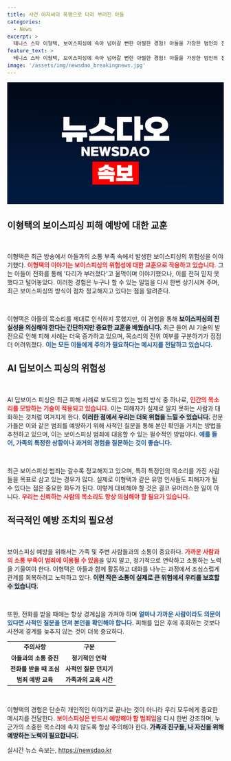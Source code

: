 ```yaml
---
title: 사건 아저씨의 폭행으로 다리 부러진 아들
categories:
  - News
excerpt: >
  테니스 스타 이형택, 보이스피싱에 속아 넘어갈 뻔한 아찔한 경험! 아들을 가장한 범인의 전화를 받고, 허무함과 감동을 동시에 느꼈다. AI 딥보이스 피싱 위험, 당신은 분별할 수 있을까?
feature_text: >
  테니스 스타 이형택, 보이스피싱에 속아 넘어갈 뻔한 아찔한 경험! 아들을 가장한 범인의 전화를 받고, 허무함과 감동을 동시에 느꼈다. AI 딥보이스 피싱 위험, 당신은 분별할 수 있을까?
image: '/assets/img/newsdao_breakingnews.jpg'
---
```


<p><img src="/assets/img/newsdao_breakingnews.jpg" alt="cryptoinkorea 속보" /></p>

<h2 data-ke-size="size26">이형택의 보이스피싱 피해 예방에 대한 교훈</h2>

<p data-ke-size="size16">&nbsp;</p>

<p>이형택은 최근 방송에서 아들과의 소통 부족 속에서 발생한 보이스피싱의 위험성을 이야기했다. <b><span style="color: #ee2323;">이형택의 이야기는 보이스피싱의 위험성에 대한 교훈으로 작용하고 있습니다.</span></b> 그는 아들이 전화를 통해 '다리가 부러졌다'고 울먹이며 이야기했으나, 이를 전혀 믿지 못했다고 털어놓았다. 이러한 경험은 누구나 할 수 있는 일임을 다시 한번 상기시켜 주며, 최근 보이스피싱의 방식이 점차 정교해지고 있다는 점을 알려준다.</p>

<p data-ke-size="size16">&nbsp;</p>

<p>이형택은 아들의 목소리를 제대로 인식하지 못했지만, 이 경험을 통해 <b><span style="background-color: #21538527;">보이스피싱의 진실성을 의심해야 한다는 간단하지만 중요한 교훈을 배웠습니다.</span></b> 최근 들어 AI 기술의 발전으로 인해 피해 사례는 더욱 증가하고 있으며, 목소리의 진위 여부를 구분하기가 점점 더 어려워졌다. <b><span style="color: #1a5490;">이는 모든 이들에게 주의가 필요하다는 메시지를 전달하고 있습니다.</span></b></p>

<h2 data-ke-size="size26">AI 딥보이스 피싱의 위험성</h2>

<p data-ke-size="size16">&nbsp;</p>

<p>AI 딥보이스 피싱은 최근 피해 사례로 보도되고 있는 범죄 방식 중 하나로, <b><span style="color: #ee2323;">인간의 목소리를 모방하는 기술이 적용되고 있습니다.</span></b> 이는 피해자가 실제로 알지 못하는 사람과 대화하는 것처럼 여겨지게 한다. <b><span style="background-color: #21538527;">이러한 점에서 우리는 더욱 위협을 느낄 수 있습니다.</span></b> 전문가들은 이와 같은 범죄를 예방하기 위해 사적인 질문을 통해 본인 확인을 거치는 방법을 추천하고 있으며, 이는 보이스피싱 범죄에 대응할 수 있는 필수적인 방법이다. <b><span style="color: #1a5490;">예를 들어, 가족의 특정한 상황이나 과거의 경험을 질문하는 것이 좋습니다.</span></b></p>

<p data-ke-size="size16">&nbsp;</p>

<p>최근 보이스피싱 범죄는 갈수록 정교해지고 있으며, 특히 특정인의 목소리를 가진 사람들을 목표로 삼고 있는 경우가 많다. 실제로 이형택과 같은 유명 인사들도 피해자가 될 수 있다는 점은 중요한 화두가 된다. 이렇게 대비해야 할 것은 결코 유머러스한 일이 아니다. <b><span style="color: #ee2323;">우리는 신뢰하는 사람의 목소리도 항상 의심해야 할 필요가 있습니다.</span></b></p>

<h2 data-ke-size="size26">적극적인 예방 조치의 필요성</h2>

<p data-ke-size="size16">&nbsp;</p>

<p>보이스피싱 예방을 위해서는 가족 및 주변 사람들과의 소통이 중요하다. <b><span style="color: #ee2323;">가까운 사람과의 소통 부족이 범죄에 이용될 수 있음</span></b>을 잊지 말고, 정기적으로 연락하고 소통하는 노력을 기울여야 한다. 이형택은 아들과 함께 활동하고 대화를 나누는 과정에서 조심스럽게 관계를 회복하려고 노력하고 있다. <b><span style="background-color: #21538527;">이런 작은 소통이 실제로 큰 위험에서 우리를 보호할 수 있습니다.</span></b></p>

<p data-ke-size="size16">&nbsp;</p>

<p>또한, 전화를 받을 때에는 항상 경계심을 가져야 하며 <b><span style="color: #1a5490;">얼마나 가까운 사람이라도 의문이 있다면 사적인 질문을 던져 본인을 확인해야 합니다.</span></b> 피해를 입은 후에 후회하는 것보다 사전에 경계를 늦추지 않는 것이 더욱 중요하다.</p>

<table style="border-collapse: collapse; width: 100%;">
<tr>
<td style="text-align: center; height: 17px;"><b>주의사항</b></td>
<td style="text-align: center; height: 17px;"><b>구분</b></td>
</tr>
<tr>
<td style="text-align: center; height: 17px;"><b>아들과의 소통 증진</b></td>
<td style="text-align: center; height: 17px;"><b>정기적인 연락</b></td>
</tr>
<tr>
<td style="text-align: center; height: 17px;"><b>전화를 받을 때 조심</b></td>
<td style="text-align: center; height: 17px;"><b>사적인 질문 던지기</b></td>
</tr>
<tr>
<td style="text-align: center; height: 17px;"><b>범죄 예방 교육</b></td>
<td style="text-align: center; height: 17px;"><b>가족과의 교육 시간</b></td>
</tr>
</table>

<p data-ke-size="size16">&nbsp;</p>

<p>이형택의 경험은 단순히 개인적인 이야기로 끝나는 것이 아니라 우리 모두에게 중요한 메시지를 전달한다. <b><span style="color: #ee2323;">보이스피싱은 반드시 예방해야 할 범죄임</span></b>을 다시 한번 강조하며, 누군가의 소중한 목소리에 속지 않도록 항상 주의해야 한다. <b><span style="background-color: #21538527;">가족과 친구들, 나 자신을 위해 예방하는 노력이 필요합니다.</span></b></p>
실시간 뉴스 속보는, <a href="https://newsdao.kr" rel="dofollow">https://newsdao.kr</a>


